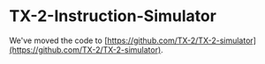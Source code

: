 # TX-2-Instruction-Simulator

We've moved the code to
[https://github.com/TX-2/TX-2-simulator](https://github.com/TX-2/TX-2-simulator).
